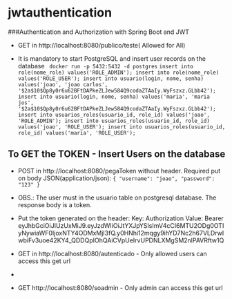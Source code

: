 # jwtauthentication
###Authentication and Authorization with Spring Boot and JWT

- GET in http://localhost:8080/publico/teste( Allowed for All)

- It is mandatory to start PostgreSQL and insert user records on the database
` docker run -p 5432:5432 -d postgres`
`insert into role(nome_role) values('ROLE_ADMIN');
insert into role(nome_role) values('ROLE_USER');
insert into usuario(login, nome, senha) values('joao', 'joao carlos', '$2a$10$Qp8y0r6u62BFtDAPkeZLJew584Q9codaZTAaIy.WyFszxz.GLbb42');
insert into usuario(login, nome, senha) values('maria', 'maria jos', '$2a$10$Qp8y0r6u62BFtDAPkeZLJew584Q9codaZTAaIy.WyFszxz.GLbb42');
insert into usuarios_roles(usuario_id, role_id) values('joao', 'ROLE_ADMIN');
insert into usuarios_roles(usuario_id, role_id) values('joao', 'ROLE_USER');
insert into usuarios_roles(usuario_id, role_id) values('maria', 'ROLE_USER');`

## To GET the TOKEN - Insert Users on the database
- POST in  http://localhost:8080/pegaToken without header. Required put on body JSON(application/json):
`{
"username": "joao",
"password": "123"
}`

- OBS.: The user must in the usuario table on postgresql database. The response body is a token.

- Put the token generated on the header: Key: Authorization Value: Bearer eyJhbGciOiJIUzUxMiJ9.eyJzdWIiOiJtYXJpYSIsImV4cCI6MTU2ODg0OTIyNywiaWF0IjoxNTY4ODMxMjI3fQ.y0HNhi12mqgy9ihYD7Nc2h67VLDrwIwbiFv3uoe42KY4_QDDQpIOhQAiCVpUeIrvUPDNLXMgSM2nlPAVRftw1Q
- GET in http://localhost:8080/autenticado - Only allowed users can access this get url
-
- GET http://localhost:8080/soadmin - Only admin can access this get url